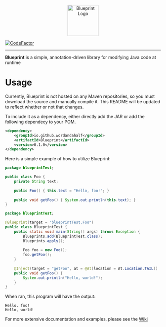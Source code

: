 <p align="center"><img src="docs/blueprint_logo.png" alt="Blueprint Logo" height="100"></p>

[![CodeFactor](https://www.codefactor.io/repository/github/wordandahalf/blueprint/badge)](https://www.codefactor.io/repository/github/wordandahalf/blueprint)

---

**Blueprint** is a simple, annotation-driven library for modifying Java code at runtime

# Usage
Currently, Blueprint is not hosted on any Maven repositories, so you must download the source and manually compile it. This README will be updated to reflect whether or not that changes.

To include it as a dependency, either directly add the JAR or add the following dependecy to your POM.
```xml
<dependency>
    <groupId>io.github.wordandahalf</groupId>
    <artifactId>Blueprint</artifactId>
    <version>0.1.0</version>
</dependency>
```

Here is a simple example of how to utilize Blueprint:
```java
package blueprintTest;

public class Foo {
    private String text;
    
    public Foo() { this.text = "Hello, foo!"; }
    
    public void getFoo() { System.out.println(this.text); }
}
```

```java
package blueprintTest;

@Blueprint(target = "blueprintTest.Foo")
public class BlueprintTest {
    public static void main(String[] args) throws Exception {
        Blueprints.add(BlueprintTest.class);
        Blueprints.apply();
        
        Foo foo = new Foo();
        foo.getFoo();
    }
    
    @Inject(target = "getFoo", at = @At(location = At.Location.TAIL))
    public void getFoo() {
        System.out.println("Hello, world!");
    }
}
```

When ran, this program will have the output:
```
Hello, foo!
Hello, world!
```

For more extensive documentation and examples, please see the [Wiki](https://github.com/wordandahalf/Blueprint/wiki)
